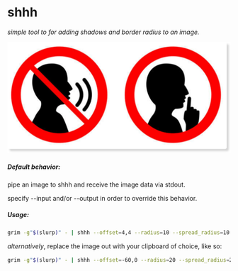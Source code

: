 # shhh 
_simple tool to for adding shadows and border radius to an image._

![mew](https://github.com/entailz/shhh/blob/main/assets/shhh_after.png?raw=true)

##### Default behavior:

pipe an image to shhh and receive the image data via stdout. 

specify --input and/or --output in order to override this behavior.

##### __Usage:__

```bash
grim -g"$(slurp)" - | shhh --offset=4,4 --radius=10 --spread_radius=10 --alpha=40 > image.png
```

_alternatively_, replace the image out with your clipboard of choice, like so:

```bash
grim -g"$(slurp)" - | shhh --offset=-60,0 --radius=20 --spread_radius=20 --alpha=60 | wl-copy --type image/png
```

